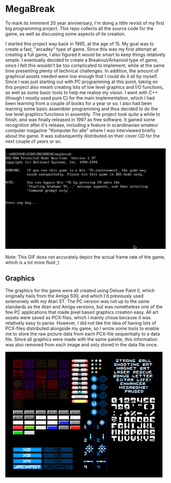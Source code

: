 # MegaBreak

To mark its imminent 20 year anniversary, I'm doing a little revisit of my first big programming project. This repo collects all the source code for the game, as well as discussing some aspects of its creation.

I started this project way back in 1995, at the age of 15. My goal was to create a fast, "arcadey" type of game. Since this was my first attempt at creating a full game, I also figured it would be smart to keep things relatively simple. I eventually decided to create a Breakout/Arkanoid type of game, since I felt this wouldn't be too complicated to implement, while at the same time presenting plenty of technical challenges. In addition, the amount of graphical assets needed were low enough that I could do it all by myself. Since I was just starting out with PC programming at this point, taking on this project also meant creating lots of low level graphics and I/O functions, as well as some basic tools to help me realise my vision. I went with C++ (though I mostly used pure C) for the main implementation, which I had been learning from a couple of books for a year or so. I also had been learning some basic assembler programming and thus decided to do the low level graphics functions in assembly. The project took quite a while to finish, and was finally released in 1997 as free software. It gained some recognition after it's release, including a feature in scandinavian amateur computer magazine "Komputer for alle" where I was interviewed briefly about the game. It was subsequently distributed on their cover CD for the next couple of years or so.

![MegaBreak gameplay](https://github.com/carrierdown/megabreak/raw/master/megabreak-first-two-levels.gif "Megabreak gameplay: first two levels")

Note: This GIF does not accurately depict the actual frame rate of the game, which is a lot more fluid ;)

## Graphics

The graphics for the game were all created using Deluxe Paint II, which originally hails from the Amiga 500, and which I'd previously used extensively with my Atari ST. The PC version was not up to the same standards as the Atari and Amiga versions, but was nonetheless one of the few PC applications that made pixel based graphics creation easy. All art assets were saved as PCX-files, which I mainly chose because it was relatively easy to parse. However, I did not like the idea of having lots of PCX-files distributed alongside my game, so I wrote some tools to enable me to store the raw picture data from each PCX-file sequentially to a data file. Since all graphics were made with the same palette, this information was also removed from each image and only stored in the data file once.

![MegaBreak sprite sheets](https://github.com/carrierdown/megabreak/raw/master/megabreak-asset-sheet-x2.png "Megabreak sprite sheets")


